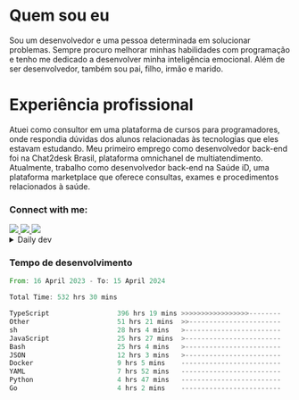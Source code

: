# Quem sou eu
Sou um desenvolvedor e uma pessoa determinada em solucionar problemas. Sempre procuro melhorar minhas habilidades com programação e tenho me dedicado a desenvolver minha inteligência emocional. Além de ser desenvolvedor, também sou pai, filho, irmão e marido.

# Experiência profissional
Atuei como consultor em uma plataforma de cursos para programadores, onde respondia dúvidas dos alunos relacionadas às tecnologias que eles estavam estudando.
Meu primeiro emprego como desenvolvedor back-end foi na Chat2desk Brasil, plataforma omnichanel de multiatendimento.
Atualmente, trabalho como desenvolvedor back-end na Saúde iD, uma plataforma marketplace que oferece consultas, exames e procedimentos relacionados à saúde.

### Connect with me:
<a href="https://www.linkedin.com/in/theusmoreira" target="_blank" >
<img src="https://img.shields.io/badge/linkedin-%230077B5.svg?&style=for-the-badge&logo=linkedin&logoColor=white ">
</a>
<a href="https://www.instagram.com/matheus.s.moreira/" target="_blank">
<img src="https://img.shields.io/badge/instagram-%23E4405F.svg?&style=for-the-badge&logo=instagram&logoColor=white">
</a>
<a href="mailto:matheussm301@gmail.com"  target="_blank">
<img src="https://img.shields.io/badge/gmail-%23E4405F.svg?&style=for-the-badge&logo=gmail&logoColor=white">
</a>


<details>
  <summary>Daily dev </summary>
<p>
  <a href="https://app.daily.dev/matheussantos"><img src="https://github.com/matheus-santos-moreira/matheus-santos-moreira/blob/master/devcard.svg" width="200" alt="Matheus Santos's Dev Card"/></a>
 </p>
</details>

<h3>Tempo de desenvolvimento</h3>

<!--START_SECTION:waka-->

```rust
From: 16 April 2023 - To: 15 April 2024

Total Time: 532 hrs 30 mins

TypeScript                 396 hrs 19 mins >>>>>>>>>>>>>>>>>--------   67.88 %
Other                      51 hrs 21 mins  >>-----------------------   08.80 %
sh                         28 hrs 4 mins   >------------------------   04.81 %
JavaScript                 25 hrs 27 mins  >------------------------   04.36 %
Bash                       25 hrs 4 mins   >------------------------   04.29 %
JSON                       12 hrs 3 mins   >------------------------   02.07 %
Docker                     9 hrs 5 mins    -------------------------   01.56 %
YAML                       7 hrs 52 mins   -------------------------   01.35 %
Python                     4 hrs 47 mins   -------------------------   00.82 %
Go                         4 hrs 2 mins    -------------------------   00.69 %
```

<!--END_SECTION:waka-->
